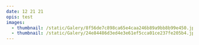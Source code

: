 ```yaml
---
date: 12 21 21
opis: test
images:
  - thumbnail: /static/Galery/8f56de7c898ca65e4caa246b89a9bb8b99e450.jpg
  - thumbnail: /static/Galery/24e84486d3ed4e3e61ef5cca01ce237fe205b4.jpg
---
```

